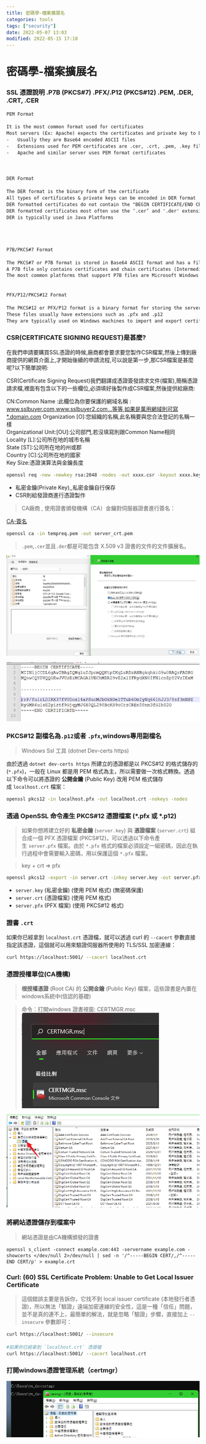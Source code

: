 ```yaml
---
title: 密碼學-檔案擴展名
categories: tools
tags: ["security"]
date: 2022-05-07 13:03
modified: 2022-05-15 17:18
---
```



# 密碼學-檔案擴展名

### **SSL 憑證說明 .P7B (PKCS#7) .PFX/.P12 (PKCS#12) .PEM, .DER, .CRT, .CER**

```txt
PEM Format

It is the most common format used for certificates
Most servers (Ex: Apache) expects the certificates and private key to be in a separate files
-   Usually they are Base64 encoded ASCII files
-   Extensions used for PEM certificates are .cer, .crt, .pem, .key files
-   Apache and similar server uses PEM format certificates



DER Format
 
The DER format is the binary form of the certificate
All types of certificates & private keys can be encoded in DER format
DER formatted certificates do not contain the "BEGIN CERTIFICATE/END CERTIFICATE" statements
DER formatted certificates most often use the ‘.cer’ and '.der' extensions
DER is typically used in Java Platforms
 



P7B/PKCS#7 Format
 
The PKCS#7 or P7B format is stored in Base64 ASCII format and has a file extension of .p7b or .p7c
A P7B file only contains certificates and chain certificates (Intermediate CAs), not the private key
The most common platforms that support P7B files are Microsoft Windows and Java Tomcat
 

PFX/P12/PKCS#12 Format 
 
The PKCS#12 or PFX/P12 format is a binary format for storing the server certificate, intermediate certificates, and the private key in one encryptable file
These files usually have extensions such as .pfx and .p12
They are typically used on Windows machines to import and export certificates and private keys
```





### CSR(CERTIFICATE SIGNING REQUEST)是甚麼?

在我們申請要購買SSL憑證的時候,廠商都會要求要您製作CSR檔案,然後上傳到廠商提供的網頁介面上,才開始後續的申請流程,可以說是第一步,那CSR檔案是甚麼呢?以下簡單說明:

CSR(Certificate Signing Request)我們翻譯成憑證簽發請求文件(檔案),簡稱憑證請求檔,裡面有包含以下的一些欄位,必須填好後製作成CSR檔案,然後提供給廠商:

CN:Common Name :此欄位為你要保護的網域名稱 : www.sslbuyer.com,www.sslbuyer2.com,..等等,如果是萬用網域則可寫*.domain.com
Organization [O]:您組織的名稱,此名稱要與您合法登記的名稱一樣  
Organizational Unit:[OU]:公司部門,若沒填寫則跟Common Name相同  
Locality [L]:公司所在地的城市名稱  
State [ST]:公司所在地的州或郡  
Country [C]:公司所在地的國家  
Key Size:憑證演算法與金鑰長度


```sh
openssl req -new -newkey rsa:2048 -nodes -out xxxx.csr -keyout xxxx.key -subj "/C=tw/ST=xxxx/L=xxxx/O=xxxx/OU=xxxx/CN=xxx.xxx.xxx"
```

- 私密金鑰(Private Key),,私密金鑰自行保存
- CSR則給發證商進行憑證製作



> CA廠商 , 使用證書頒發機構（CA）金鑰對伺服器證書進行簽名：

[CA-簽名](CA.md)

```sh
openssl ca -in tempreq.pem -out server_crt.pem
```

> `.pem`,`.cer`並且`.der`都是可能包含 X.509 v3 證書的文件的文件擴展名。


![](images/security-file-extension-name-202205071524.png)

![](images/security-file-extension-name-202205071525.png)



### PKCS#12 副檔名為`.p12`或者 `.pfx`,windows專用副檔名

> Windows Ssl 工具 (dotnet Dev-certs https)

由於透過 `dotnet dev-certs https` 所建立的憑證都是以 PKCS#12 的格式儲存的 (`*.pfx`)，一般在 Linux 都是用 PEM 格式為主，所以需要做一次格式轉換。透過以下命令可以將憑證的 **公開金鑰** (Public Key) 改用 PEM 格式儲存成 `localhost.crt` 檔案：

```sh
openssl pkcs12 -in localhost.pfx -out localhost.crt -nokeys -nodes
```


### 透過 OpenSSL 命令產生 PKCS#12 憑證檔案 (*.pfx 或 *.p12)

> 如果你想將建立好的 **私密金鑰** (`server.key`) 與 **憑證檔案** (`server.crt`) 組合成一個 PFX 憑證檔案 (PKCS#12)，可以透過以下命令產生 `server.pfx` 檔案。由於 `*.pfx` 格式的檔案必須設定一組密碼，因此在執行過程中會需要輸入密碼，用以保護這個 `*.pfx` 檔案。

> key + crt => pfx
```sh
openssl pkcs12 -export -in server.crt -inkey server.key -out server.pfx
```

- `server.key` (私密金鑰) (使用 PEM 格式) (無密碼保護)
- `server.crt` (憑證檔案) (使用 PEM 格式)
- `server.pfx` (PFX 檔案) (使用 PKCS#12 格式)



### 證書 `.crt`
如果你已經拿到 `localhost.crt` 憑證檔，就可以透過 curl 的 `--cacert` 參數直接指定該憑證，這個就可以用來驗證伺服器所使用的 TLS/SSL 加密連線：

```sh
curl https://localhost:5001/ --cacert localhost.crt
```


### **憑證授權單位**(CA機構)
> **根授權憑證** (Root CA) 的 **公開金鑰** (Public Key) 檔案，這些證書是內置在windows系統中(信認的基礎)

>  命令：打開windows 證書視窗:  CERTMGR.msc
![](images/security-file-extension-name-202205151708.png)

![CA](images/security-file-extension-name-202205071424.png)


### 將網站憑證儲存到檔案中
> 網站憑證是由CA機構頒發的證書
```shell
openssl s_client -connect example.com:443 -servername example.com -showcerts </dev/null 2>/dev/null | sed -n '/^-----BEGIN CERT/,/^-----END CERT/p' > example.crt
```



### Curl: (60) SSL Certificate Problem: Unable to Get Local Issuer Certificate

> 這個錯誤主要是告訴你，它找不到 local issuer certificate (本地發行者憑證)，所以無法「驗證」遠端加密連線的安全性，這是一種「信任」問題，並不是真的連不上，最簡單的解法，就是忽略「驗證」步驟，直接加上 `--insecure` 參數即可：

```sh
curl https://localhost:5001/ --insecure

#如果你已經拿到 `localhost.crt` 憑證檔
curl https://localhost:5001/ --cacert localhost.crt
```



### 打開windows憑證管理系統（certmgr）
![certmgr](images/security-file-extension-name-202205071406.png)







